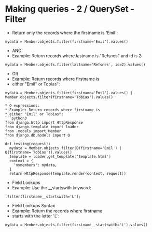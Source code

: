 Making queries - 2 / QuerySet - Filter 
========================================================
* Return only the records where the firstname is 'Emil':

```shell
mydata = Member.objects.filter(firstname='Emil').values()
```

* AND
* Example: Return records where lastname is "Refsnes" and id is 2:
```shell
mydata = Member.objects.filter(lastname='Refsnes', id=2).values()
```

* OR
* Example: Return records where firstname is 
* either "Emil" or Tobias":
```shell
mydata = Member.objects.filter(firstname='Emil').values() | Member.objects.filter(firstname='Tobias').values()

* Q expressions:
* Example: Return records where firstname is 
* either "Emil" or Tobias":
```python3
from django.http import HttpResponse
from django.template import loader
from .models import Member
from django.db.models import Q

def testing(request):
  mydata = Member.objects.filter(Q(firstname='Emil') | Q(firstname='Tobias')).values()
  template = loader.get_template('template.html')
  context = {
    'mymembers': mydata,
  }
  return HttpResponse(template.render(context, request))
```

* Field Lookups
* Example: Use the __startswith keyword:

```shell
.filter(firstname__startswith='L');
```

* Field Lookups Syntax
* Example: Return the records where firstname 
* starts with the letter 'L': 
```shell
mydata = Member.objects.filter(firstname__startswith='L').values()
```
